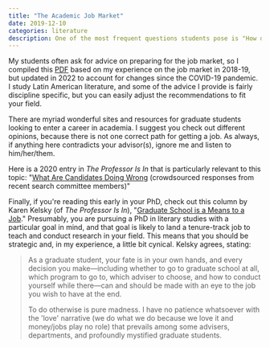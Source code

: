 ```yaml
---
title: "The Academic Job Market"
date: 2019-12-10
categories: literature
description: One of the most frequent questions students pose is "How do I prepare for the job market?"...  
---
```


My students often ask for advice on preparing for the job market, so I compiled this [PDF](https://tamaraleemitchell.github.io/assets/research/JobMarketAdvice_TLM.pdf) based on my experience on the job market in 2018-19, but updated in 2022 to account for changes since the COVID-19 pandemic. I study Latin American literature, and some of the advice I provide is fairly discipline specific, but you can easily adjust the recommendations to fit your field. 

There are myriad wonderful sites and resources for graduate students looking to enter a career in academia. I suggest you check out different opinions, because there is not one correct path for getting a job. As always, if anything here contradicts your advisor(s), ignore me and listen to him/her/them. 

Here is a 2020 entry in _The Professor Is In_ that is particularly relevant to this topic: "[What Are Candidates Doing Wrong](https://theprofessorisin.com/2020/01/27/dispatches-from-the-front-what-candidates-are-doing-wrong-part-i-of-iii-do-your-homework-please-please/) (crowdsourced responses from recent search committee members)"

Finally, if you're reading this early in your PhD, check out this column by Karen Kelsky (of _The Professor Is In_), "[Graduate School is a Means to a Job](https://www.chronicle.com/article/graduate-school-is-a-means-to-a-job/?cid=gen_sign_in)." Presumably, you are pursuing a PhD in literary studies with a particular goal in mind, and that goal is likely to land a tenure-track job to teach and conduct research in your field. This means that you should be strategic and, in my experience, a little bit cynical. Kelsky agrees, stating:
> As a graduate student, your fate is in your own hands, and every decision you make—including whether to go to graduate school at all, which program to go to, which adviser to choose, and how to conduct yourself while there—can and should be made with an eye to the job you wish to have at the end.
>
> To do otherwise is pure madness. I have no patience whatsoever with the 'love' narrative (we do what we do because we love it and money/jobs play no role) that prevails among some advisers, departments, and profoundly mystified graduate students.
